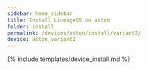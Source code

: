 ```yaml
---
sidebar: home_sidebar
title: Install LineageOS on aston
folder: install
permalink: /devices/aston/install/variant2/
device: aston_variant2
---
```

{% include templates/device_install.md %}
